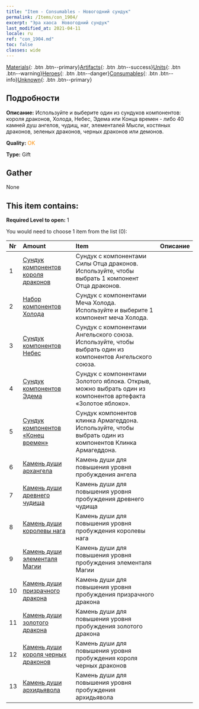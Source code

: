 ```yaml
---
title: "Item - Consumables - Новогодний сундук"
permalink: /Items/con_1904/
excerpt: "Эра хаоса  Новогодний сундук"
last_modified_at: 2021-04-11
locale: ru
ref: "con_1904.md"
toc: false
classes: wide
---
```

 [Materials](/ru/Items/){: .btn .btn--primary}[Artifacts](/ru/Items/Artifacts/){: .btn .btn--success}[Units](/ru/Items/Units/){: .btn .btn--warning}[Heroes](/ru/Items/Heroes/){: .btn .btn--danger}[Consumables](/ru/Items/Consumables/){: .btn .btn--info}[Unknown](/ru/Items/Unknown/){: .btn .btn--primary}

## Подробности
 **Описание:** Используйте и выберите один из сундуков компонентов: короля драконов, Холода, Небес, Эдема или Конца времен - либо 40 камней душ ангелов, чудищ, наг, элементалей Мысли, костяных драконов, зеленых драконов, черных драконов или демонов.

 **Quality:** <span style="color: #FF8C00">OK</span>

 **Type:** Gift

## Gather

  None

## This item contains:

 **Required Level to open:** 1

 You would need to choose 1 item from the list (0):

  | Nr | Amount |     Item    | Описание |
  |:---|:-------|:------------|:-----------:|
  | 1 | [Сундук компонентов короля драконов](/ru/Items/con_1348/) | Сундук с компонентами Силы Отца драконов. Используйте, чтобы выбрать 1 компонент Отца драконов. | 
  | 2 | [Набор компонентов Холода](/ru/Items/con_1352/) | Сундук с компонентами Меча Холода. Используйте и выберите 1 компонент меча Холода. | 
  | 3 | [Сундук компонентов Небес](/ru/Items/con_1354/) | Сундук с компонентами Ангельского союза. Используйте, чтобы выбрать один из компонентов Ангельского союза. | 
  | 4 | [Сундук компонентов Эдема](/ru/Items/con_1864/) | Сундук с компонентами Золотого яблока. Открыв, можно выбрать один из компонентов артефакта «Золотое яблоко». | 
  | 5 | [Сундук компонентов «Конец времен»](/ru/Items/con_1360/) | Сундук компонентов клинка Армагеддона. Используйте, чтобы выбрать один из компонентов Клинка Армагеддона. | 
  | 6 | [Камень души архангела](/ru/Items/unt_288/) | Камень души для повышения уровня пробуждения ангела | 
  | 7 | [Камень души древнего чудища](/ru/Items/unt_311/) | Камень души для повышения уровня пробуждения древнего чудища | 
  | 8 | [Камень души королевы нага](/ru/Items/unt_325/) | Камень души для повышения уровня пробуждения королевы нага | 
  | 9 | [Камень души элементаля Магии](/ru/Items/unt_347/) | Камень души для повышения уровня пробуждения элементаля Магии | 
  | 10 | [Камень души призрачного дракона](/ru/Items/unt_303/) | Камень души для повышения уровня пробуждения призрачного дракона | 
  | 11 | [Камень души золотого дракона](/ru/Items/unt_295/) | Камень души для повышения уровня пробуждения золотого дракона | 
  | 12 | [Камень души короля черных драконов](/ru/Items/unt_334/) | Камень души для повышения уровня пробуждения короля черных драконов | 
  | 13 | [Камень души архидьявола](/ru/Items/unt_318/) | Камень души для повышения уровня пробуждения архидьявола | 
